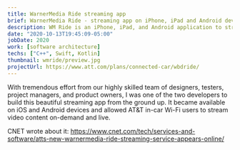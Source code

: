```yaml
---
title: WarnerMedia Ride streaming app
brief: WarnerMedia Ride - streaming app on iPhone, iPad and Android devices
description: WM Ride is an iPhone, iPad, and Android application to stream video content from the car
date: "2020-10-13T19:45:09-05:00"
jobDate: 2020
work: [software architecture]
techs: ["C++", Swift, Kotlin]
thumbnail: wmride/preview.jpg
projectUrl: https://www.att.com/plans/connected-car/wbdride/
---
```


With tremendous effort from our highly skilled team of designers, testers, project managers, and product owners, I was one of the two developers to build this beautiful streaming app from the ground up. It became available on iOS and Android devices and allowed AT&T in-car Wi-Fi users to stream video content on-demand and live.

CNET wrote about it: https://www.cnet.com/tech/services-and-software/atts-new-warnermedia-ride-streaming-service-appears-online/
